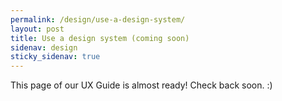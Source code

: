 ```yaml
---
permalink: /design/use-a-design-system/
layout: post
title: Use a design system (coming soon)
sidenav: design
sticky_sidenav: true
---
```


This page of our UX Guide is almost ready! Check back soon. :)
